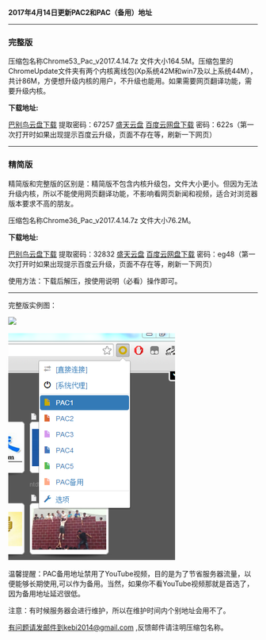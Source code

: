 **2017年4月14日更新PAC2和PAC（备用）地址**

***

### 完整版

压缩包名称Chrome53_Pac_v2017.4.14.7z 文件大小164.5M。压缩包里的ChromeUpdate文件夹有两个内核离线包(Xp系统42M和win7及以上系统44M），共计86M，方便想升级内核的用户，不升级也能用。如果需要网页翻译功能，需要升级内核。

**下载地址:**

[巴别鸟云盘下载](http://www.babel.cc/share.do?s=1701456311944183) 提取密码：67257
[盛天云盘](http://pan.stnts.com/s/a8NqpKE)
[百度云网盘下载](http://pan.baidu.com/s/1eSDteWq) 密码：622s（第一次打开时如果出现提示百度云升级，页面不存在等，刷新一下网页）


***

### 精简版

精简版和完整版的区别是：精简版不包含内核升级包，文件大小更小。但因为无法升级内核，所以不能使用网页翻译功能，不影响看网页新闻和视频，适合对浏览器版本要求不高的朋友。

压缩包名称Chrome36_Pac_v2017.4.14.7z 文件大小76.2M。

**下载地址:**

[巴别鸟云盘下载](http://www.babel.cc/share.do?s=5188384123137629) 提取密码：32832
[盛天云盘](http://pan.stnts.com/s/ZDm1sLb)
[百度云网盘下载](http://pan.baidu.com/s/1kVLWxP9) 密码：eg48（第一次打开时如果出现提示百度云升级，页面不存在等，刷新一下网页）


使用方法：下载后解压，按使用说明（必看）操作即可。


***

完整版实例图：

![](https://raw.githubusercontent.com/Alvin9999/pac2/master/pac新版1.png)

![](https://raw.githubusercontent.com/Alvin9999/crp_up/master/pac12.PNG)

温馨提醒：PAC备用地址禁用了YouTube视频，目的是为了节省服务器流量，以便能够长期使用,可以作为备用。当然，如果你不看YouTube视频那就是首选了，因为备用地址延迟很低。

注意：有时候服务器会进行维护，所以在维护时间内个别地址会用不了。



有问题请发邮件到kebi2014@gmail.com ,反馈邮件请注明压缩包名称。
